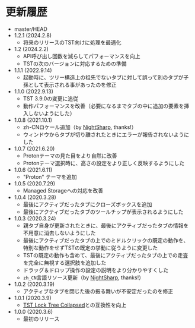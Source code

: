 # 更新履歴

 - master/HEAD
 - 1.2.1 (2024.2.8)
   * 将来のリリースのTST向けに処理を最適化
 - 1.2 (2024.2.2)
   * API呼び出し回数を減らしてパフォーマンスを向上
   * TSTの次のバージョンに対応するための準備
 - 1.1.1 (2022.9.14)
   * 起動時に、ツリー構造上の祖先でないタブに対して誤って別のタブが子孫として表示される事があったのを修正
 - 1.1.0 (2022.9.13)
   * TST 3.9.0の変更に追従
   * 動作パフォーマンスを改善（必要になるまでタブの中に追加の要素を挿入しないようにした）
 - 1.0.8 (2021.10.1)
   * zh-CNロケール追加（by [NightSharp](https://github.com/NightSharp), thanks!）
   * ウィンドウからタブが切り離されたときにエラーが報告されないようにした
 - 1.0.7 (2021.6.20)
   * Protonテーマの見た目をより自然に改善
   * Protonテーマ選択時に、高さの設定をより正しく反映するようにした
 - 1.0.6 (2021.6.11)
   * "Proton" テーマを追加
 - 1.0.5 (2020.7.29)
   * Managed Storageへの対応を改善
 - 1.0.4 (2020.3.28)
   * 最後にアクティブだったタブにクローズボックスを追加
   * 最後にアクティブだったタブのツールチップが表示されるようにした
 - 1.0.3 (2020.3.24)
   * 親タブ自身が更新されたときに、最後にアクティブだったタブの情報を不用意に消去しないようにした
   * 最後にアクティブだったタブの上でのミドルクリックの既定の動作を、特別な動作をせずTSTの既定の挙動に従うように変更した
   * TSTの既定の動作も含めて、最後にアクティブだったタブの上での走査を完全に無視する選択肢を追加した
   * ドラッグ＆ドロップ操作の設定の説明をより分かりやすくした
   * `zh_CN`言語リソース更新（by [NightSharp](https://github.com/NightSharp), thanks!）
 - 1.0.2 (2020.3.19)
   * アクティブなタブを閉じた後の振る舞いが不安定だったのを修正
 - 1.0.1 (2020.3.9)
   * [TST Lock Tree Collapsed](https://addons.mozilla.org/firefox/addon/tst-lock-tree-collapsed/)との互換性を向上
 - 1.0.0 (2020.3.6)
   * 最初のリリース
